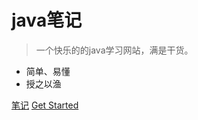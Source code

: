 <!-- _coverpage.md -->

# java笔记 <small></small>

> 一个快乐的的java学习网站，满是干货。

- 简单、易懂
- 授之以渔

[笔记](https://www.yuque.com/itmiao)
[Get Started](/README.md)